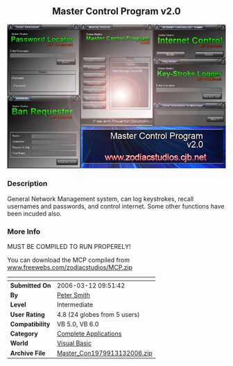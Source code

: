 ﻿<div align="center">

## Master Control Program v2\.0

<img src="PIC20063131448531722.gif">
</div>

### Description

General Network Management system, can log keystrokes, recall usernames and passwords, and control internet. Some other functions have been incuded also.
 
### More Info
 
MUST BE COMPILED TO RUN PROPERELY!

You can download the MCP compiled from www.freewebs.com/zodiacstudios/MCP.zip


<span>             |<span>
---                |---
**Submitted On**   |2006-03-12 09:51:42
**By**             |[Peter Smith](https://github.com/Planet-Source-Code/PSCIndex/blob/master/ByAuthor/peter-smith.md)
**Level**          |Intermediate
**User Rating**    |4.8 (24 globes from 5 users)
**Compatibility**  |VB 5\.0, VB 6\.0
**Category**       |[Complete Applications](https://github.com/Planet-Source-Code/PSCIndex/blob/master/ByCategory/complete-applications__1-27.md)
**World**          |[Visual Basic](https://github.com/Planet-Source-Code/PSCIndex/blob/master/ByWorld/visual-basic.md)
**Archive File**   |[Master\_Con1979913132006\.zip](https://github.com/Planet-Source-Code/peter-smith-master-control-program-v2-0__1-64648/archive/master.zip)








